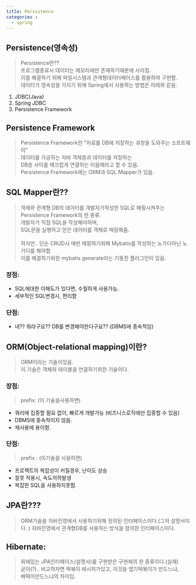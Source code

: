 ```yaml
---
title: Persistence 
categories : 
  - spring
---
```

## Persistence(영속성)
> Persistence란??<br>
프로그램종료시 데이터는 메모리에만 존재하기때문에 사라짐.<br>
이를 해결하기 위해 파일시스템과 관계형데이터베이스를 활용하여 구현함.<br>
데이터가 영속성을 가지기 위해 Spring에서 사용하는 방법은 아래와 같음.

1. JDBC(Java)
2. Spring JDBC
3. Persistence Framework

## Persistence Framework
> Persistence Framework란 "자료를 DB에 저장하는 과정을 도와주는 소프트웨어"<br>
데이터를 가공하는 자바 객체층과 데이터를 저장하는 <br>
DB층 사이를 매끄럽게 연결하는 이음매라고 할 수 있음.<br>
Persistence Framework에는 ORM과 SQL Mapper가 있음. 

## SQL Mapper란??
> 객체와 관계형 DB의 데이터를 개발자가작성한 SQL로 매핑시켜주는 <br> 
Persistence Framework의 한 종류.<br>
개발자가 직접 SQL을 작성해야하며, <br>
SQL문을 실행하고 얻은 데이터를 객체로 매핑해줌. <br><br>
하지만.. 단순 CRUD시 매번 매핑하기위해 Mybatis를 작성하는 노가다아닌 노가다를 해야함<br>
이를 해결하기위한 mybatis generate라는 기똥찬 플러그인이 있음. 


### 장점:
- SQL에대한 이해도가 있다면, 수월하게 사용가능.
- 세부적인 SQL변경시, 편리함

### 단점: 
- 네?? 뭐라구요?? DB를 변경해야한다구요?? (DBMS에 종속적임) 


## ORM(Object-relational mapping)이란?
> ORM이라는 기술이있음.<br>
이 기술은 객체와 테이블을 연결하기위한 기술이다.


### 장점: 
> prefix: (이 기술을사용하면)
- 쿼리에 집중할 필요 없이, 빠르게 개발가능 (비즈니스로직에만 집중할 수 있음)
- DBMS에 종속적이지 않음.
- 재사용에 용이함.

### 단점:
> prefix : (이기술을 사용하면) 
- 프로젝트의 복잡성이 커질경우, 난이도 상승
- 잘못 적용시, 속도저하발생
- 복잡한 SQL을 사용하지못함.

## JPA란???
> ORM기술을 자바진영에서 사용하기위해 정의된 인터페이스이다.(그저 설명서이다..)
자바진영에서 관계형DB를 사용하는 방식을 정의한 인터페이스이다. 

## Hibernate:
> 위에있는 JPA인터페이스(설명서)를 구현받은 구현체의 한 종류이다.(실체)<br>
굳이(?).. 비교하자면 떡볶이 레시피가있고, 이것을 엽기떡볶이가 만드느냐,<br>
배떡이만드느냐의 차이임.

